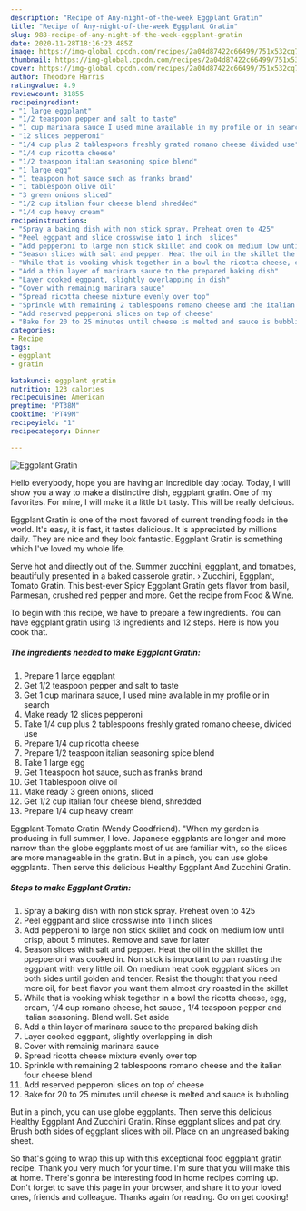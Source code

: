 ```yaml
---
description: "Recipe of Any-night-of-the-week Eggplant Gratin"
title: "Recipe of Any-night-of-the-week Eggplant Gratin"
slug: 988-recipe-of-any-night-of-the-week-eggplant-gratin
date: 2020-11-28T18:16:23.485Z
image: https://img-global.cpcdn.com/recipes/2a04d87422c66499/751x532cq70/eggplant-gratin-recipe-main-photo.jpg
thumbnail: https://img-global.cpcdn.com/recipes/2a04d87422c66499/751x532cq70/eggplant-gratin-recipe-main-photo.jpg
cover: https://img-global.cpcdn.com/recipes/2a04d87422c66499/751x532cq70/eggplant-gratin-recipe-main-photo.jpg
author: Theodore Harris
ratingvalue: 4.9
reviewcount: 31855
recipeingredient:
- "1 large eggplant"
- "1/2 teaspoon pepper and salt to taste"
- "1 cup marinara sauce I used mine available in my profile or in search"
- "12 slices pepperoni"
- "1/4 cup plus 2 tablespoons freshly grated romano cheese divided use"
- "1/4 cup ricotta cheese"
- "1/2 teaspoon italian seasoning spice blend"
- "1 large egg"
- "1 teaspoon hot sauce such as franks brand"
- "1 tablespoon olive oil"
- "3 green onions sliced"
- "1/2 cup italian four cheese blend shredded"
- "1/4 cup heavy cream"
recipeinstructions:
- "Spray a baking dish with non stick spray. Preheat oven to 425"
- "Peel eggpant and slice crosswise into 1 inch  slices"
- "Add pepperoni to large non stick skillet and cook on medium low until crisp, about 5 minutes. Remove and save for later"
- "Season slices with salt and pepper. Heat the oil in the skillet the ppepperoni was cooked in. Non stick is important to pan roasting the eggplant with very little oil. On medium heat cook eggplant slices on both sides until golden and tender. Resist the thought that you need more oil, for best flavor you want them almost dry roasted in the skillet"
- "While that is vooking whisk together in a bowl the ricotta cheese, egg, cream, 1/4 cup romano cheese, hot sauce , 1/4 teaspoon pepper and Italian  seasoning. Blend well. Set aside"
- "Add a thin layer of marinara sauce to the prepared baking dish"
- "Layer cooked eggpant, slightly overlapping in dish"
- "Cover with remainig marinara sauce"
- "Spread ricotta cheese mixture evenly over top"
- "Sprinkle with remaining 2 tablespoons romano cheese and the italian four cheese blend"
- "Add reserved pepperoni slices on top of cheese"
- "Bake for 20 to 25 minutes until cheese is melted and sauce is bubbling"
categories:
- Recipe
tags:
- eggplant
- gratin

katakunci: eggplant gratin 
nutrition: 123 calories
recipecuisine: American
preptime: "PT38M"
cooktime: "PT49M"
recipeyield: "1"
recipecategory: Dinner

---
```



![Eggplant Gratin](https://img-global.cpcdn.com/recipes/2a04d87422c66499/751x532cq70/eggplant-gratin-recipe-main-photo.jpg)

Hello everybody, hope you are having an incredible day today. Today, I will show you a way to make a distinctive dish, eggplant gratin. One of my favorites. For mine, I will make it a little bit tasty. This will be really delicious.

Eggplant Gratin is one of the most favored of current trending foods in the world. It's easy, it is fast, it tastes delicious. It is appreciated by millions daily. They are nice and they look fantastic. Eggplant Gratin is something which I've loved my whole life.

Serve hot and directly out of the. Summer zucchini, eggplant, and tomatoes, beautifully presented in a baked casserole gratin. › Zucchini, Eggplant, Tomato Gratin. This best-ever Spicy Eggplant Gratin gets flavor from basil, Parmesan, crushed red pepper and more. Get the recipe from Food &amp; Wine.


To begin with this recipe, we have to prepare a few ingredients. You can have eggplant gratin using 13 ingredients and 12 steps. Here is how you cook that.

<!--inarticleads1-->

##### The ingredients needed to make Eggplant Gratin:

1. Prepare 1 large eggplant
1. Get 1/2 teaspoon pepper and salt to taste
1. Get 1 cup marinara sauce, I used mine available in my profile or in search
1. Make ready 12 slices pepperoni
1. Take 1/4 cup plus 2 tablespoons freshly grated romano cheese, divided use
1. Prepare 1/4 cup ricotta cheese
1. Prepare 1/2 teaspoon italian seasoning spice blend
1. Take 1 large egg
1. Get 1 teaspoon hot sauce, such as franks brand
1. Get 1 tablespoon olive oil
1. Make ready 3 green onions, sliced
1. Get 1/2 cup italian four cheese blend, shredded
1. Prepare 1/4 cup heavy cream


Eggplant-Tomato Gratin (Wendy Goodfriend). &#34;When my garden is producing in full summer, I love. Japanese eggplants are longer and more narrow than the globe eggplants most of us are familiar with, so the slices are more manageable in the gratin. But in a pinch, you can use globe eggplants. Then serve this delicious Healthy Eggplant And Zucchini Gratin. 

<!--inarticleads2-->

##### Steps to make Eggplant Gratin:

1. Spray a baking dish with non stick spray. Preheat oven to 425
1. Peel eggpant and slice crosswise into 1 inch  slices
1. Add pepperoni to large non stick skillet and cook on medium low until crisp, about 5 minutes. Remove and save for later
1. Season slices with salt and pepper. Heat the oil in the skillet the ppepperoni was cooked in. Non stick is important to pan roasting the eggplant with very little oil. On medium heat cook eggplant slices on both sides until golden and tender. Resist the thought that you need more oil, for best flavor you want them almost dry roasted in the skillet
1. While that is vooking whisk together in a bowl the ricotta cheese, egg, cream, 1/4 cup romano cheese, hot sauce , 1/4 teaspoon pepper and Italian  seasoning. Blend well. Set aside
1. Add a thin layer of marinara sauce to the prepared baking dish
1. Layer cooked eggpant, slightly overlapping in dish
1. Cover with remainig marinara sauce
1. Spread ricotta cheese mixture evenly over top
1. Sprinkle with remaining 2 tablespoons romano cheese and the italian four cheese blend
1. Add reserved pepperoni slices on top of cheese
1. Bake for 20 to 25 minutes until cheese is melted and sauce is bubbling


But in a pinch, you can use globe eggplants. Then serve this delicious Healthy Eggplant And Zucchini Gratin. Rinse eggplant slices and pat dry. Brush both sides of eggplant slices with oil. Place on an ungreased baking sheet. 

So that's going to wrap this up with this exceptional food eggplant gratin recipe. Thank you very much for your time. I'm sure that you will make this at home. There's gonna be interesting food in home recipes coming up. Don't forget to save this page in your browser, and share it to your loved ones, friends and colleague. Thanks again for reading. Go on get cooking!
